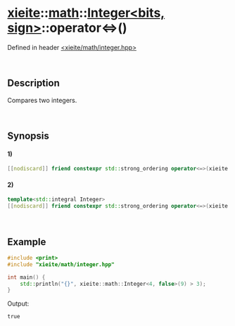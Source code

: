# [xieite](../../../../../xieite.md)\:\:[math](../../../../../math.md)\:\:[Integer<bits, sign>](../../../../integer.md)\:\:operator<=>\(\)
Defined in header [<xieite/math/integer.hpp>](../../../../../../../include/xieite/math/integer.hpp)

&nbsp;

## Description
Compares two integers.

&nbsp;

## Synopsis
#### 1)
```cpp
[[nodiscard]] friend constexpr std::strong_ordering operator<=>(xieite::math::Integer<bits, sign> leftComparand, xieite::math::Integer<bits, sign> rightComparand) noexcept;
```
#### 2)
```cpp
template<std::integral Integer>
[[nodiscard]] friend constexpr std::strong_ordering operator<=>(xieite::math::Integer<bits, sign> leftComparand, Integer rightComparand) noexcept;
```

&nbsp;

## Example
```cpp
#include <print>
#include "xieite/math/integer.hpp"

int main() {
    std::println("{}", xieite::math::Integer<4, false>(9) > 3);
}
```
Output:
```
true
```
